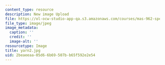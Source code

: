 ```yaml
---
content_type: resource
description: New image Upload
file: https://ol-ocw-studio-app-qa.s3.amazonaws.com/courses/mas-962-special-topics-new-textiles-spring-2010/2beaeeaa05d66b69507bb65f592e2e54_yarn2.jpg
file_type: image/jpeg
image_metadata:
  caption: ''
  credit: ''
  image-alt: ''
resourcetype: Image
title: yarn2.jpg
uid: 2beaeeaa-05d6-6b69-507b-b65f592e2e54
---
```

